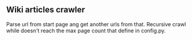 ## **Wiki articles crawler**

Parse url from start page ang get another urls from that. Recursive crawl while doesn't reach the max page count that define in config.py.
